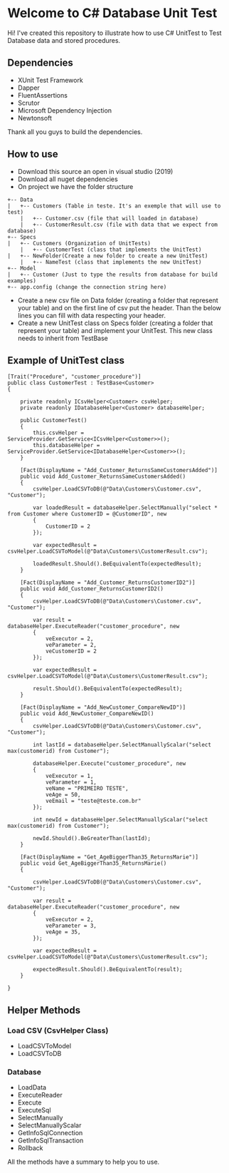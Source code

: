 ﻿# Welcome to C# Database Unit Test

Hi! I've created this repository to illustrate how to use C# UnitTest to Test Database data and stored procedures.

## Dependencies

 - XUnit Test Framework
 - Dapper
 - FluentAssertions
 - Scrutor
 - Microsoft Dependency Injection
 - Newtonsoft
 
Thank all you guys to build the dependencies.

## How to use

 - Download this source an open in visual studio (2019)
 - Download all nuget dependencies
 - On project we have the folder structure
```
+-- Data
|   +-- Customers (Table in teste. It's an exemple that will use to test)
    |	+-- Customer.csv (file that will loaded in database)
    |	+-- CustomerResult.csv (file with data that we expect from database)
+-- Specs
|   +-- Customers (Organization of UnitTests)
	|   +-- CustomerTest (class that implements the UnitTest)
|   +-- NewFolder(Create a new folder to create a new UnitTest)
	|   +-- NameTest (class that implements the new UnitTest)	
+-- Model
|   +-- Customer (Just to type the results from database for build examples)
+-- app.config (change the connection string here)
```
 - Create a new csv file on Data folder (creating a folder that represent your table) and on the first line of csv put the header. Than the below lines you can fill with data respecting your header.
 - Create a new UnitTest class on Specs folder (creating a folder that represent your table) and implement your UnitTest. This new class needs to inherit from TestBase<T>

## Example of UnitTest class

    [Trait("Procedure", "customer_procedure")]
    public class CustomerTest : TestBase<Customer>
    {

        private readonly ICsvHelper<Customer> csvHelper;
        private readonly IDatabaseHelper<Customer> databaseHelper;

        public CustomerTest()
        {
            this.csvHelper = ServiceProvider.GetService<ICsvHelper<Customer>>();
            this.databaseHelper = ServiceProvider.GetService<IDatabaseHelper<Customer>>();
        }

        [Fact(DisplayName = "Add_Customer_ReturnsSameCustomersAdded")]
        public void Add_Customer_ReturnsSameCustomersAdded()
        {
            csvHelper.LoadCSVToDB(@"Data\Customers\Customer.csv", "Customer");

            var loadedResult = databaseHelper.SelectManually("select * from Customer where CustomerID = @CustomerID", new
            {
                CustomerID = 2
            });

            var expectedResult = csvHelper.LoadCSVToModel(@"Data\Customers\CustomerResult.csv");

            loadedResult.Should().BeEquivalentTo(expectedResult);
        }

        [Fact(DisplayName = "Add_Customer_ReturnsCustomerID2")]
        public void Add_Customer_ReturnsCustomerID2()
        {
            csvHelper.LoadCSVToDB(@"Data\Customers\Customer.csv", "Customer");

            var result = databaseHelper.ExecuteReader("customer_procedure", new
            {
                veExecutor = 2,
                veParameter = 2,
                veCustomerID = 2
            });

            var expectedResult = csvHelper.LoadCSVToModel(@"Data\Customers\CustomerResult.csv");

            result.Should().BeEquivalentTo(expectedResult);
        }

        [Fact(DisplayName = "Add_NewCustomer_CompareNewID")]
        public void Add_NewCustomer_CompareNewID()
        {
            csvHelper.LoadCSVToDB(@"Data\Customers\Customer.csv", "Customer");

            int lastId = databaseHelper.SelectManuallyScalar("select max(customerid) from Customer");

            databaseHelper.Execute("customer_procedure", new
            {
                veExecutor = 1,
                veParameter = 1,
                veName = "PRIMEIRO TESTE",
                veAge = 50,
                veEmail = "teste@teste.com.br"
            });

            int newId = databaseHelper.SelectManuallyScalar("select max(customerid) from Customer");

            newId.Should().BeGreaterThan(lastId);
        }

        [Fact(DisplayName = "Get_AgeBiggerThan35_ReturnsMarie")]
        public void Get_AgeBiggerThan35_ReturnsMarie()
        {          

            csvHelper.LoadCSVToDB(@"Data\Customers\Customer.csv", "Customer");

            var result = databaseHelper.ExecuteReader("customer_procedure", new
            {
                veExecutor = 2,
                veParameter = 3,
                veAge = 35,
            });

            var expectedResult = csvHelper.LoadCSVToModel(@"Data\Customers\CustomerResult.csv");

            expectedResult.Should().BeEquivalentTo(result);
        }

    }

## Helper Methods

### Load CSV (CsvHelper Class)

- LoadCSVToModel
- LoadCSVToDB

### Database
- LoadData
- ExecuteReader
- Execute
- ExecuteSql
- SelectManually
- SelectManuallyScalar
- GetInfoSqlConnection
- GetInfoSqlTransaction
- Rollback

All the methods have a summary to help you to use.
